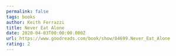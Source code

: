 ```yaml
---
permalink: false
tags: books
author: Keith Ferrazzi
title: Never Eat Alone
date: 2020-04-03T00:00:00.000Z
url: https://www.goodreads.com/book/show/84699.Never_Eat_Alone
rating: 2
---
```

